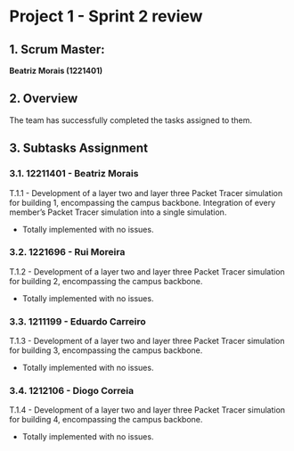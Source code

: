 # Project 1 - Sprint 2 review #

## 1. Scrum Master: ##
**Beatriz Morais (1221401)**

## 2. Overview ##
The team has successfully completed the tasks assigned to them.


## 3. Subtasks Assignment ##
### 3.1. 12211401 - Beatriz Morais ###
T.1.1 - Development of a layer two and layer three Packet Tracer simulation for building 1, encompassing the campus backbone.  Integration of every member’s Packet Tracer simulation into a single simulation.
- Totally implemented with no issues.

### 3.2. 1221696 - Rui Moreira ###
T.1.2 - Development of a layer two and layer three Packet Tracer simulation for building 2, encompassing the campus backbone.
- Totally implemented with no issues.

### 3.3. 1211199 - Eduardo Carreiro ###
T.1.3 - Development of a layer two and layer three Packet Tracer simulation for building 3, encompassing the campus backbone.
- Totally implemented with no issues.

### 3.4. 1212106 - Diogo Correia ###
T.1.4 - Development of a layer two and layer three Packet Tracer simulation for building 4, encompassing the campus backbone.
- Totally implemented with no issues.

